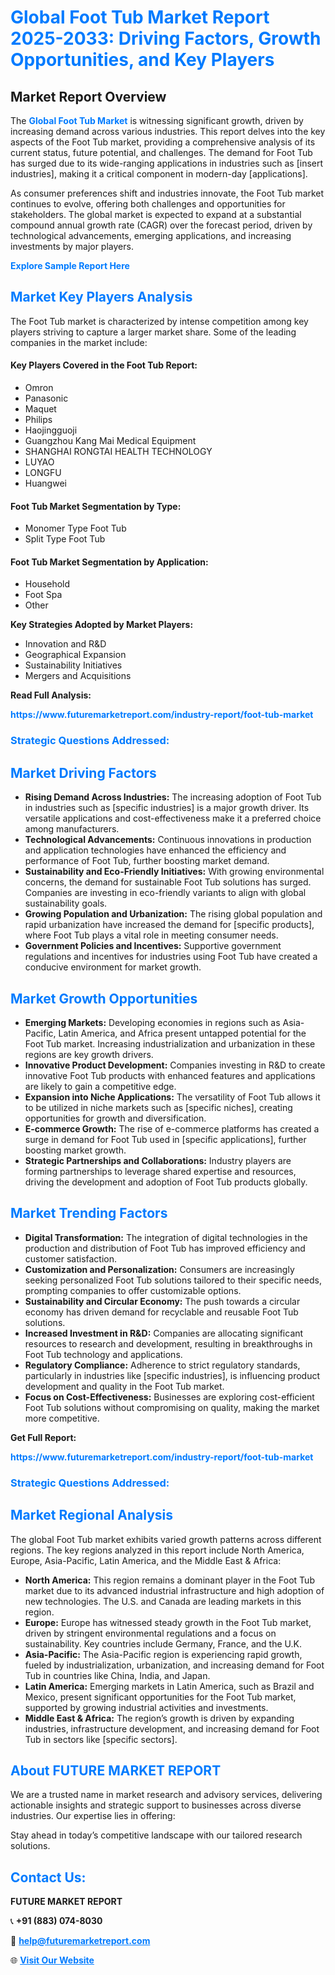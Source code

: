<h1 style="color: #007BFF;">Global Foot Tub Market Report 2025-2033: Driving Factors, Growth Opportunities, and Key Players</h1>

<section id="overview">
<h2>Market Report Overview</h2>
<p>The <a href="https://www.futuremarketreport.com/industry-report/foot-tub-market" style="color: #007BFF; text-decoration: none;"><strong>Global Foot Tub Market</strong></a> is witnessing significant growth, driven by increasing demand across various industries. This report delves into the key aspects of the Foot Tub market, providing a comprehensive analysis of its current status, future potential, and challenges. The demand for Foot Tub has surged due to its wide-ranging applications in industries such as [insert industries], making it a critical component in modern-day [applications].</p>
<p>As consumer preferences shift and industries innovate, the Foot Tub market continues to evolve, offering both challenges and opportunities for stakeholders. The global market is expected to expand at a substantial compound annual growth rate (CAGR) over the forecast period, driven by technological advancements, emerging applications, and increasing investments by major players.</p>
</section>

<section id="overview">
<p><a href="https://www.futuremarketreport.com/request-sample/reportId=108609" style="color: #007BFF; text-decoration: none;"><strong>Explore Sample Report Here</strong></a></p>
</section>

<section id="key-players">
<h2 style="color: #007BFF;">Market Key Players Analysis</h2>
<p>The Foot Tub market is characterized by intense competition among key players striving to capture a larger market share. Some of the leading companies in the market include:</p>
<h4>Key Players Covered in the Foot Tub Report:</h4>
<ul><li>Omron</li><li>Panasonic</li><li>Maquet</li><li>Philips</li><li>Haojingguoji</li><li>Guangzhou Kang Mai Medical Equipment</li><li>SHANGHAI RONGTAI HEALTH TECHNOLOGY</li><li>LUYAO</li><li>LONGFU</li><li>Huangwei</li></ul>
<h4>Foot Tub Market Segmentation by Type:</h4>
<ul><li>Monomer Type Foot Tub</li><li>Split Type Foot Tub</li></ul>

<h4>Foot Tub Market Segmentation by Application:</h4>
<ul><li>Household</li><li>Foot Spa</li><li>Other</li></ul>
<p><strong>Key Strategies Adopted by Market Players:</strong></p>
<ul>
<li>Innovation and R&D</li>
<li>Geographical Expansion</li>
<li>Sustainability Initiatives</li>
<li>Mergers and Acquisitions</li>
</ul>
</section>

<section>
<p><strong>Read Full Analysis: </strong></p><a href="https://www.futuremarketreport.com/industry-report/foot-tub-market" style="color: #007BFF; text-decoration: none;"><strong>https://www.futuremarketreport.com/industry-report/foot-tub-market</strong></a>
<h3 style="color: #007BFF;">Strategic Questions Addressed:</h3>
</section>

<section id="driving-factors">
<h2 style="color: #007BFF;">Market Driving Factors</h2>
<ul>
<li><strong>Rising Demand Across Industries:</strong> The increasing adoption of Foot Tub in industries such as [specific industries] is a major growth driver. Its versatile applications and cost-effectiveness make it a preferred choice among manufacturers.</li>
<li><strong>Technological Advancements:</strong> Continuous innovations in production and application technologies have enhanced the efficiency and performance of Foot Tub, further boosting market demand.</li>
<li><strong>Sustainability and Eco-Friendly Initiatives:</strong> With growing environmental concerns, the demand for sustainable Foot Tub solutions has surged. Companies are investing in eco-friendly variants to align with global sustainability goals.</li>
<li><strong>Growing Population and Urbanization:</strong> The rising global population and rapid urbanization have increased the demand for [specific products], where Foot Tub plays a vital role in meeting consumer needs.</li>
<li><strong>Government Policies and Incentives:</strong> Supportive government regulations and incentives for industries using Foot Tub have created a conducive environment for market growth.</li>
</ul>
</section>

<section id="growth-opportunities">
<h2 style="color: #007BFF;">Market Growth Opportunities</h2>
<ul>
<li><strong>Emerging Markets:</strong> Developing economies in regions such as Asia-Pacific, Latin America, and Africa present untapped potential for the Foot Tub market. Increasing industrialization and urbanization in these regions are key growth drivers.</li>
<li><strong>Innovative Product Development:</strong> Companies investing in R&D to create innovative Foot Tub products with enhanced features and applications are likely to gain a competitive edge.</li>
<li><strong>Expansion into Niche Applications:</strong> The versatility of Foot Tub allows it to be utilized in niche markets such as [specific niches], creating opportunities for growth and diversification.</li>
<li><strong>E-commerce Growth:</strong> The rise of e-commerce platforms has created a surge in demand for Foot Tub used in [specific applications], further boosting market growth.</li>
<li><strong>Strategic Partnerships and Collaborations:</strong> Industry players are forming partnerships to leverage shared expertise and resources, driving the development and adoption of Foot Tub products globally.</li>
</ul>
</section>

<section id="trending-factors">
<h2 style="color: #007BFF;">Market Trending Factors</h2>
<ul>
<li><strong>Digital Transformation:</strong> The integration of digital technologies in the production and distribution of Foot Tub has improved efficiency and customer satisfaction.</li>
<li><strong>Customization and Personalization:</strong> Consumers are increasingly seeking personalized Foot Tub solutions tailored to their specific needs, prompting companies to offer customizable options.</li>
<li><strong>Sustainability and Circular Economy:</strong> The push towards a circular economy has driven demand for recyclable and reusable Foot Tub solutions.</li>
<li><strong>Increased Investment in R&D:</strong> Companies are allocating significant resources to research and development, resulting in breakthroughs in Foot Tub technology and applications.</li>
<li><strong>Regulatory Compliance:</strong> Adherence to strict regulatory standards, particularly in industries like [specific industries], is influencing product development and quality in the Foot Tub market.</li>
<li><strong>Focus on Cost-Effectiveness:</strong> Businesses are exploring cost-efficient Foot Tub solutions without compromising on quality, making the market more competitive.</li>
</ul>
</section>

<section>
<p><strong>Get Full Report: </strong></p><a href="https://www.futuremarketreport.com/industry-report/foot-tub-market" style="color: #007BFF; text-decoration: none;"><strong>https://www.futuremarketreport.com/industry-report/foot-tub-market</strong></a>
<h3 style="color: #007BFF;">Strategic Questions Addressed:</h3>
</section>


<section id="regional-analysis">
<h2 style="color: #007BFF;">Market Regional Analysis</h2>
<p>The global Foot Tub market exhibits varied growth patterns across different regions. The key regions analyzed in this report include North America, Europe, Asia-Pacific, Latin America, and the Middle East & Africa:</p>
<ul>
<li><strong>North America:</strong> This region remains a dominant player in the Foot Tub market due to its advanced industrial infrastructure and high adoption of new technologies. The U.S. and Canada are leading markets in this region.</li>
<li><strong>Europe:</strong> Europe has witnessed steady growth in the Foot Tub market, driven by stringent environmental regulations and a focus on sustainability. Key countries include Germany, France, and the U.K.</li>
<li><strong>Asia-Pacific:</strong> The Asia-Pacific region is experiencing rapid growth, fueled by industrialization, urbanization, and increasing demand for Foot Tub in countries like China, India, and Japan.</li>
<li><strong>Latin America:</strong> Emerging markets in Latin America, such as Brazil and Mexico, present significant opportunities for the Foot Tub market, supported by growing industrial activities and investments.</li>
<li><strong>Middle East & Africa:</strong> The region’s growth is driven by expanding industries, infrastructure development, and increasing demand for Foot Tub in sectors like [specific sectors].</li>
</ul>
</section>

<footer>
<h2 style="color: #007BFF;">About FUTURE MARKET REPORT</h2>
<p>We are a trusted name in market research and advisory services, delivering actionable insights and strategic support to businesses across diverse industries. Our expertise lies in offering:</p>

<p>Stay ahead in today’s competitive landscape with our tailored research solutions.</p>

<h2 style="color: #007BFF;">Contact Us:</h2>
<p><strong>FUTURE MARKET REPORT</strong></p>
<p>📞 <strong>+91 (883) 074-8030</strong></p>
<p>📧 <strong><a href="mailto:help@futuremarketreport.com" style="color: #007BFF;">help@futuremarketreport.com</a></strong></p>
<p>🌐 <strong><a href="https://www.futuremarketreport.com/" style="color: #007BFF;">Visit Our Website</a></strong></p>
</footer>